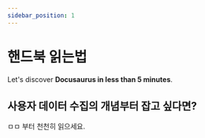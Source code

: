 ```yaml
---
sidebar_position: 1
---
```


# 핸드북 읽는법

Let's discover **Docusaurus in less than 5 minutes**.

## 사용자 데이터 수집의 개념부터 잡고 싶다면?

ㅁㅁ 부터 천천히 읽으세요.
